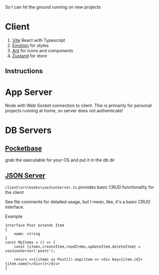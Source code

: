 So I can hit the ground running on new projects

# Client

1. [Vite](https://vitejs.dev/) React with Typescript
2. [Emotion](https://emotion.sh/docs/introduction) for styles
3. [Ant](https://ant.design/components/overview) for icons and components
4. [Zustand](https://github.com/pmndrs/zustand) for store

## Instructions

# App Server

Node with Web Socket connection to client. This is primarily for personal projects running at home, so server does not authenticate!

# DB Servers

## [Pocketbase](https://pocketbase.io/)

grab the executable for your OS and put it in the db dir

## [JSON Server](https://github.com/typicode/json-server)

`client\src\hooks\useJsonServer.ts` provides basic CRUD functionality for the client

See file comments for detailed usage, but I mean, like, it's a basic CRUD interface.

Example

```
interface Post extends Item
{
    name: string
}
const MyItems = () => {
    const {items,createItem,readItems,updateItem,deleteItem} = useJsonServer('posts');

    return <>{(items as Post[]).map(item => <div key={item.id}>{item.name}</div>)}</div>
}
```
